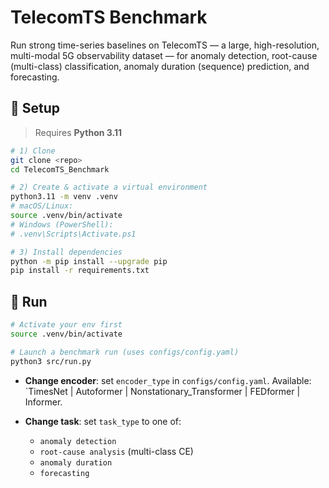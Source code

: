 # TelecomTS Benchmark

Run strong time-series baselines on TelecomTS — a large, high-resolution, multi-modal 5G observability dataset — for anomaly detection, root-cause (multi-class) classification, anomaly duration (sequence) prediction, and forecasting.

## 🔧 Setup

> Requires **Python 3.11**

```bash
# 1) Clone
git clone <repo>
cd TelecomTS_Benchmark

# 2) Create & activate a virtual environment
python3.11 -m venv .venv
# macOS/Linux:
source .venv/bin/activate
# Windows (PowerShell):
# .venv\Scripts\Activate.ps1

# 3) Install dependencies
python -m pip install --upgrade pip
pip install -r requirements.txt
```
## 🚀 Run

```bash
# Activate your env first
source .venv/bin/activate

# Launch a benchmark run (uses configs/config.yaml)
python3 src/run.py
```

* **Change encoder**: set `encoder_type` in `configs/config.yaml`.
  Available: `TimesNet | Autoformer | Nonstationary_Transformer | FEDformer | Informer.
* **Change task**: set `task_type` to one of:

  * `anomaly detection`
  * `root-cause analysis` (multi-class CE)
  * `anomaly duration`
  * `forecasting`
